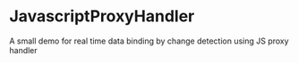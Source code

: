 # JavascriptProxyHandler
A small demo for real time data binding by change detection using JS proxy handler

